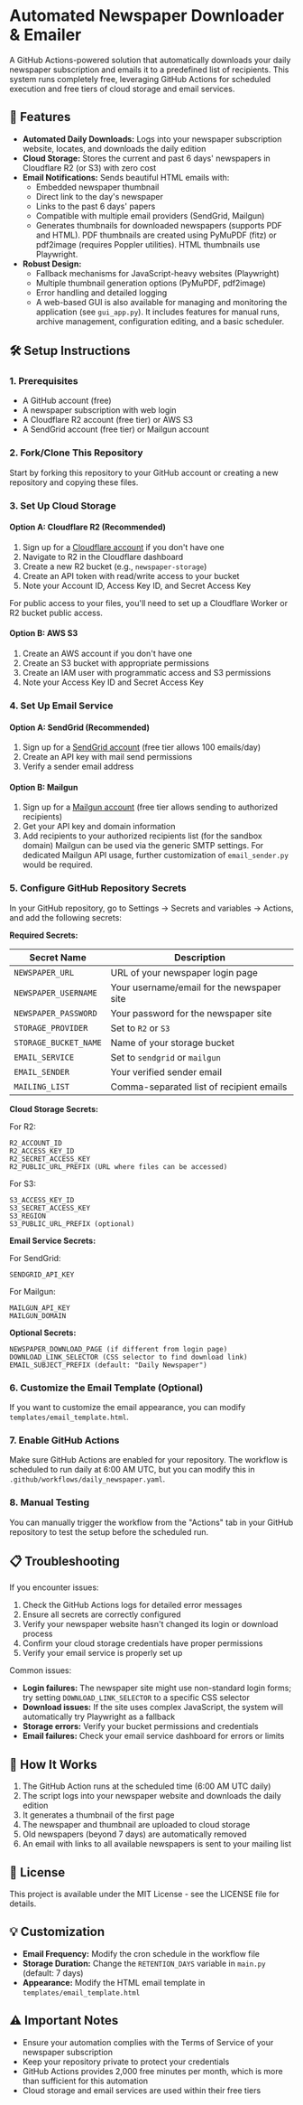 # Automated Newspaper Downloader & Emailer

A GitHub Actions-powered solution that automatically downloads your daily newspaper subscription and emails it to a predefined list of recipients. This system runs completely free, leveraging GitHub Actions for scheduled execution and free tiers of cloud storage and email services.

## 🌟 Features

- **Automated Daily Downloads:** Logs into your newspaper subscription website, locates, and downloads the daily edition
- **Cloud Storage:** Stores the current and past 6 days' newspapers in Cloudflare R2 (or S3) with zero cost
- **Email Notifications:** Sends beautiful HTML emails with:
  - Embedded newspaper thumbnail
  - Direct link to the day's newspaper
  - Links to the past 6 days' papers
  - Compatible with multiple email providers (SendGrid, Mailgun)
  - Generates thumbnails for downloaded newspapers (supports PDF and HTML). PDF thumbnails are created using PyMuPDF (fitz) or pdf2image (requires Poppler utilities). HTML thumbnails use Playwright.
- **Robust Design:**
  - Fallback mechanisms for JavaScript-heavy websites (Playwright)
  - Multiple thumbnail generation options (PyMuPDF, pdf2image)
  - Error handling and detailed logging
  - A web-based GUI is also available for managing and monitoring the application (see `gui_app.py`). It includes features for manual runs, archive management, configuration editing, and a basic scheduler.

## 🛠️ Setup Instructions

### 1. Prerequisites

- A GitHub account (free)
- A newspaper subscription with web login
- A Cloudflare R2 account (free tier) or AWS S3
- A SendGrid account (free tier) or Mailgun account

### 2. Fork/Clone This Repository

Start by forking this repository to your GitHub account or creating a new repository and copying these files.

### 3. Set Up Cloud Storage

#### Option A: Cloudflare R2 (Recommended)

1. Sign up for a [Cloudflare account](https://dash.cloudflare.com/sign-up) if you don't have one
2. Navigate to R2 in the Cloudflare dashboard
3. Create a new R2 bucket (e.g., `newspaper-storage`)
4. Create an API token with read/write access to your bucket
5. Note your Account ID, Access Key ID, and Secret Access Key

For public access to your files, you'll need to set up a Cloudflare Worker or R2 bucket public access.

#### Option B: AWS S3

1. Create an AWS account if you don't have one
2. Create an S3 bucket with appropriate permissions
3. Create an IAM user with programmatic access and S3 permissions
4. Note your Access Key ID and Secret Access Key

### 4. Set Up Email Service

#### Option A: SendGrid (Recommended)

1. Sign up for a [SendGrid account](https://signup.sendgrid.com/) (free tier allows 100 emails/day)
2. Create an API key with mail send permissions
3. Verify a sender email address

#### Option B: Mailgun

1. Sign up for a [Mailgun account](https://signup.mailgun.com/new/signup) (free tier allows sending to authorized recipients)
2. Get your API key and domain information
3. Add recipients to your authorized recipients list (for the sandbox domain)
Mailgun can be used via the generic SMTP settings. For dedicated Mailgun API usage, further customization of `email_sender.py` would be required.

### 5. Configure GitHub Repository Secrets

In your GitHub repository, go to Settings → Secrets and variables → Actions, and add the following secrets:

**Required Secrets:**

| Secret Name | Description |
|-------------|-------------|
| `NEWSPAPER_URL` | URL of your newspaper login page |
| `NEWSPAPER_USERNAME` | Your username/email for the newspaper site |
| `NEWSPAPER_PASSWORD` | Your password for the newspaper site |
| `STORAGE_PROVIDER` | Set to `R2` or `S3` |
| `STORAGE_BUCKET_NAME` | Name of your storage bucket |
| `EMAIL_SERVICE` | Set to `sendgrid` or `mailgun` |
| `EMAIL_SENDER` | Your verified sender email |
| `MAILING_LIST` | Comma-separated list of recipient emails |

**Cloud Storage Secrets:**

For R2:
```
R2_ACCOUNT_ID
R2_ACCESS_KEY_ID
R2_SECRET_ACCESS_KEY
R2_PUBLIC_URL_PREFIX (URL where files can be accessed)
```

For S3:
```
S3_ACCESS_KEY_ID
S3_SECRET_ACCESS_KEY
S3_REGION
S3_PUBLIC_URL_PREFIX (optional)
```

**Email Service Secrets:**

For SendGrid:
```
SENDGRID_API_KEY
```

For Mailgun:
```
MAILGUN_API_KEY
MAILGUN_DOMAIN
```

**Optional Secrets:**

```
NEWSPAPER_DOWNLOAD_PAGE (if different from login page)
DOWNLOAD_LINK_SELECTOR (CSS selector to find download link)
EMAIL_SUBJECT_PREFIX (default: "Daily Newspaper")
```

### 6. Customize the Email Template (Optional)

If you want to customize the email appearance, you can modify `templates/email_template.html`.

### 7. Enable GitHub Actions

Make sure GitHub Actions are enabled for your repository. The workflow is scheduled to run daily at 6:00 AM UTC, but you can modify this in `.github/workflows/daily_newspaper.yaml`.

### 8. Manual Testing

You can manually trigger the workflow from the "Actions" tab in your GitHub repository to test the setup before the scheduled run.

## 📋 Troubleshooting

If you encounter issues:

1. Check the GitHub Actions logs for detailed error messages
2. Ensure all secrets are correctly configured
3. Verify your newspaper website hasn't changed its login or download process
4. Confirm your cloud storage credentials have proper permissions
5. Verify your email service is properly set up

Common issues:

- **Login failures:** The newspaper site might use non-standard login forms; try setting `DOWNLOAD_LINK_SELECTOR` to a specific CSS selector
- **Download issues:** If the site uses complex JavaScript, the system will automatically try Playwright as a fallback
- **Storage errors:** Verify your bucket permissions and credentials
- **Email failures:** Check your email service dashboard for errors or limits

## 🔄 How It Works

1. The GitHub Action runs at the scheduled time (6:00 AM UTC daily)
2. The script logs into your newspaper website and downloads the daily edition
3. It generates a thumbnail of the first page
4. The newspaper and thumbnail are uploaded to cloud storage
5. Old newspapers (beyond 7 days) are automatically removed
6. An email with links to all available newspapers is sent to your mailing list

## 📝 License

This project is available under the MIT License - see the LICENSE file for details.

## 💡 Customization

- **Email Frequency:** Modify the cron schedule in the workflow file
- **Storage Duration:** Change the `RETENTION_DAYS` variable in `main.py` (default: 7 days)
- **Appearance:** Modify the HTML email template in `templates/email_template.html`

## ⚠️ Important Notes

- Ensure your automation complies with the Terms of Service of your newspaper subscription
- Keep your repository private to protect your credentials
- GitHub Actions provides 2,000 free minutes per month, which is more than sufficient for this automation
- Cloud storage and email services are used within their free tiers 